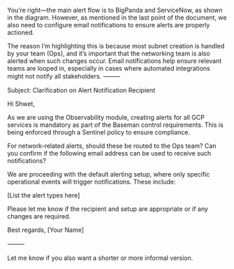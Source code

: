 You’re right—the main alert flow is to BigPanda and ServiceNow, as shown in the diagram. However, as mentioned in the last point of the document, we also need to configure email notifications to ensure alerts are properly actioned.

The reason I’m highlighting this is because most subnet creation is handled by your team (Ops), and it’s important that the networking team is also alerted when such changes occur. Email notifications help ensure relevant teams are looped in, especially in cases where automated integrations might not notify all stakeholders.
⸻

Subject: Clarification on Alert Notification Recipient

Hi Shwet,

As we are using the Observability module, creating alerts for all GCP services is mandatory as part of the Baseman control requirements. This is being enforced through a Sentinel policy to ensure compliance.

For network-related alerts, should these be routed to the Ops team? Can you confirm if the following email address can be used to receive such notifications?

We are proceeding with the default alerting setup, where only specific operational events will trigger notifications. These include:

[List the alert types here]

Please let me know if the recipient and setup are appropriate or if any changes are required.

Best regards,
[Your Name]

⸻

Let me know if you also want a shorter or more informal version.
